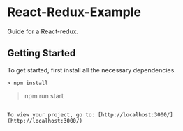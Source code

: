 

# React-Redux-Example

Guide for a React-redux.

## Getting Started

To get started, first install all the necessary dependencies.
```
> npm install
```

> npm run start
```

To view your project, go to: [http://localhost:3000/](http://localhost:3000/)



